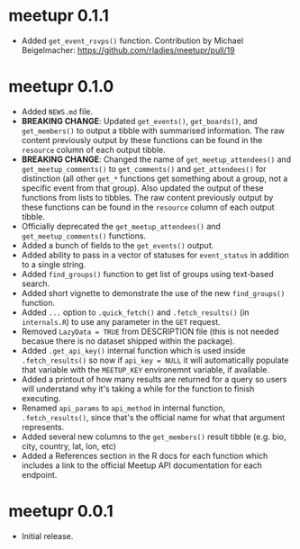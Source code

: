 # meetupr 0.1.1
* Added `get_event_rsvps()` function.  Contribution by Michael Beigelmacher: https://github.com/rladies/meetupr/pull/19


# meetupr 0.1.0

* Added `NEWS.md` file.
* **BREAKING CHANGE**: Updated `get_events()`, `get_boards()`, and `get_members()` to output a tibble with summarised information. The raw content previously output by these functions can be found in the `resource` column of each output tibble.  
* **BREAKING CHANGE**: Changed the name of `get_meetup_attendees()` and `get_meetup_comments()` to `get_comments()` and `get_attendees()` for distinction (all other `get_*` functions get something about a group, not a specific event from that group).  Also updated the output of these functions from lists to tibbles. The raw content previously output by these functions can be found in the `resource` column of each output tibble.  
* Officially deprecated the `get_meetup_attendees()` and `get_meetup_comments()` functions.
* Added a bunch of fields to the `get_events()` output.
* Added ability to pass in a vector of statuses for `event_status` in addition to a single string.
* Added `find_groups()` function to get list of groups using text-based search.
* Added short vignette to demonstrate the use of the new `find_groups()` function.
* Added `...` option to `.quick_fetch()` and `.fetch_results()` (in `internals.R`) to use any parameter in the `GET` request. 
* Removed `LazyData = TRUE` from DESCRIPTION file (this is not needed becasue there is no dataset shipped within the package).
* Added `.get_api_key()` internal function which is used inside `.fetch_results()` so now if `api_key = NULL` it will automatically populate that variable with the `MEETUP_KEY` environemnt variable, if available.
* Added a printout of how many results are returned for a query so users will understand why it's taking a while for the function to finish executing.
* Renamed `api_params` to `api_method` in internal function, `.fetch_results()`, since that's the official name for what that argument represents.
* Added several new columns to the `get_members()` result tibble (e.g. bio, city, country, lat, lon, etc)
* Added a References section in the R docs for each function which includes a link to the official Meetup API documentation for each endpoint.


# meetupr 0.0.1

* Initial release.
